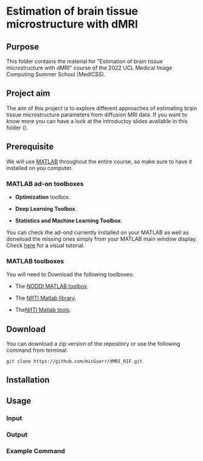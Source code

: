 # Estimation of brain tissue microstructure with dMRI

## Purpose

This folder contains the material for "Estimation of brain tissue microstructure with dMRI" course of the 2022 UCL Medical Image Computing Summer School (MedICSS).

## Project aim

The aim of this project is to explore different approaches of estimating brain tissue microstructure parameters from diffusion MRI data.
If you want to know more you can have a look at the introductoy slides available in this folder ().

## Prerequisite

We will use [MATLAB](https://uk.mathworks.com/products/matlab.html) throughout the entire course, so make sure to have it installed on you computer.

### MATLAB ad-on toolboxes

* **Optimization** toolbox.

* **Deep Learning Toolbox**.

* **Statistics and Machine Learning Toolbox**.

You can check the ad-ond currently installed on your MATLAB as well as donwload the missing ones simply from your MATLAB main window display. Check [here]() for a visual tutorial.

### MATLAB toolboxes

You will need to Download the following toolboxes:

* The [NODDI MATLAB toolbox](http://mig.cs.ucl.ac.uk/index.php?n=Download.NODDI).

* The [NIfTI Matlab library](https://github.com/NIFTI-Imaging/nifti_matlab).

* The[NifTI Matlab tools](https://uk.mathworks.com/matlabcentral/fileexchange/8797-tools-for-nifti-and-analyze-image).

## Download

You can download a zip version of the repository or use the following command from terminal:

```
git clone https://github.com/micGuerr/dMRI_RIF.git
```

## Installation


## Usage

### Input

### Output

### Example Command
